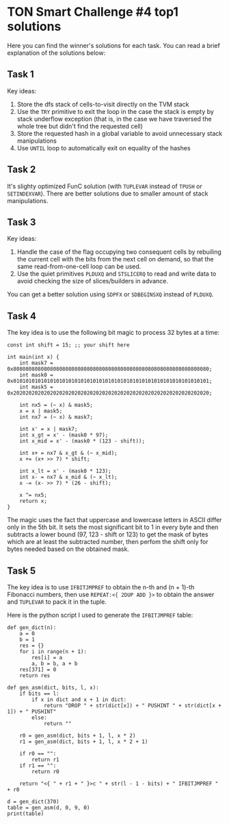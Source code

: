 # TON Smart Challenge #4 top1 solutions

Here you can find the winner's solutions for each task. You can read a brief explanation of the solutions below:

## Task 1

Key ideas:
1. Store the dfs stack of cells-to-visit directly on the TVM stack
2. Use the `TRY` primitive to exit the loop in the case the stack is empty by stack underflow exception (that is, in the case we have traversed the whole tree but didn't find the requested cell)
3. Store the requested hash in a global variable to avoid unnecessary stack manipulations
4. Use `UNTIL` loop to automatically exit on equality of the hashes

## Task 2

It's slighty optimized FunC solution (with `TUPLEVAR` instead of `TPUSH` or `SETINDEXVAR`). There are better solutions due to smaller amount of stack manipulations.

## Task 3

Key ideas:
1. Handle the case of the flag occupying two consequent cells by rebuiling the current cell with the bits from the next cell on demand, so that the same read-from-one-cell loop can be used.
2. Use the quiet primitives `PLDUXQ` and `STSLICERQ` to read and write data to avoid checking the size of slices/builders in advance.

You can get a better solution using `SDPFX` or `SDBEGINSXQ` instead of `PLDUXQ`.

## Task 4 

The key idea is to use the following bit magic to process 32 bytes at a time:

```
const int shift = 15; ;; your shift here

int main(int x) {
    int mask7 = 0x8080808080808080808080808080808080808080808080808080808080808080;
    int mask0 = 0x0101010101010101010101010101010101010101010101010101010101010101;
    int mask5 = 0x2020202020202020202020202020202020202020202020202020202020202020;

    int nx5 = (~ x) & mask5;
    x = x | mask5;
    int nx7 = (~ x) & mask7;
    
    int x' = x | mask7;
    int x_gt = x' - (mask0 * 97);
    int x_mid = x' - (mask0 * (123 - shift));

    int x+ = nx7 & x_gt & (~ x_mid);
    x += (x+ >> 7) * shift;

    int x_lt = x' - (mask0 * 123);
    int x- = nx7 & x_mid & (~ x_lt);
    x -= (x- >> 7) * (26 - shift);

    x ^= nx5;
    return x;
}
```

The magic uses the fact that uppercase and lowercase letters in ASCII differ only in the 5th bit. It sets the most significant bit to 1 in every byte and then subtracts a lower bound (97, 123 - shift or 123) to get the mask of bytes which are at least the subtracted number, then perfom the shift only for bytes needed based on the obtained mask.

## Task 5

The key idea is to use `IFBITJMPREF` to obtain the n-th and (n + 1)-th Fibonacci numbers, then use `REPEAT:<{ 2DUP ADD }>` to obtain the answer and `TUPLEVAR` to pack it in the tuple.

Here is the python script I used to generate the `IFBITJMPREF` table:
```
def gen_dict(n):
    a = 0
    b = 1
    res = {}
    for i in range(n + 1):
        res[i] = a
        a, b = b, a + b
    res[371] = 0
    return res

def gen_asm(dict, bits, l, x):
    if bits == l:
        if x in dict and x + 1 in dict:
            return "DROP " + str(dict[x]) + " PUSHINT " + str(dict[x + 1]) + " PUSHINT"
        else:
            return ""

    r0 = gen_asm(dict, bits + 1, l, x * 2)
    r1 = gen_asm(dict, bits + 1, l, x * 2 + 1)

    if r0 == "":
        return r1
    if r1 == "":
        return r0

    return "<{ " + r1 + " }>c " + str(l - 1 - bits) + " IFBITJMPREF " + r0

d = gen_dict(370)
table = gen_asm(d, 0, 9, 0)
print(table)
```
